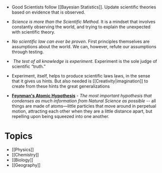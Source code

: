 * Good Scientists follow [[Bayesian Statistics]]. Update scientific theories based on evidence that is observed.

* *Science is more than the Scientific Method.* It is a mindset that involves constantly observing the world, and trying to explain the unexpected with scientific theory. 

* *No scientific law can ever be proven*. First principles themselves are assumptions about the world. We can, however, refute our assumptions through testing.

*  *The test of all knowledge is experiment*. Experiment is the sole judge of scientific “truth.”

* Experiment, itself, helps to produce scientific laws laws, in the sense that it gives us hints. But also needed is [[Creativity|imagination]] to create from these hints the great generalizations

* **[Feynman's Atomic Hypothesis](https://www.feynmanlectures.caltech.edu/I_01.html)** - *The most  important hypothesis that condenses as much information from Natural Science as possible*  --  all things are made of atoms—little particles that move around in perpetual motion, attracting each other when they are a little distance apart, but repelling upon being squeezed into one another.  
# Topics
* [[Physics]]
* [[Chemistry]]
* [[Biology]]
* [[Geography]]